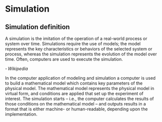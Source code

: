 # Simulation

## Simulation definition

A simulation is the imitation of the operation of a real-world process or system over time. Simulations require the use of models; the model represents the key characteristics or behaviors of the selected system or process, whereas the simulation represents the evolution of the model over time. Often, computers are used to execute the simulation. 

- <cite>Wikipedia<cite>

In the computer application of modeling and simulation a computer is used to build a mathematical model which contains key parameters of the physical model. The mathematical model represents the physical model in virtual form, and conditions are applied that set up the experiment of interest. The simulation starts – i.e., the computer calculates the results of those conditions on the mathematical model – and outputs results in a format that is either machine- or human-readable, depending upon the implementation.